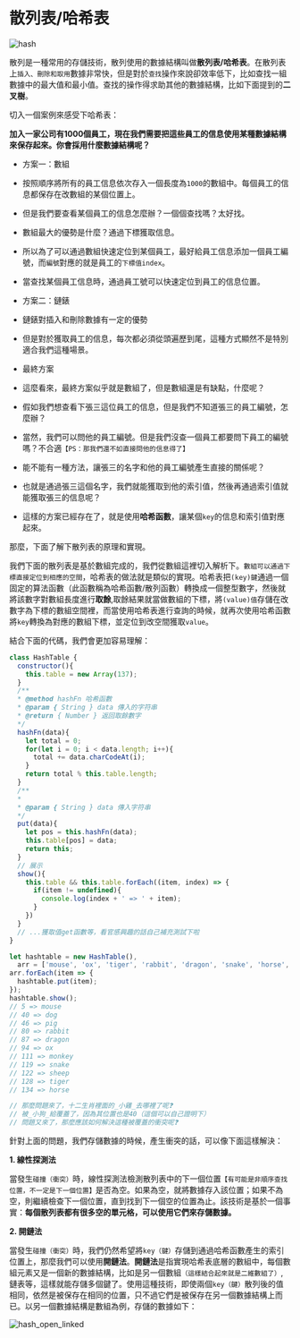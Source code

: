 # 散列表/哈希表

![hash](./imgs/hash.jpg "border_img_hash")

散列是一種常用的存儲技術，散列使用的數據結構叫做**散列表/哈希表**。在散列表上`插入、刪除和取用`數據非常快，但是對於`查找`操作來說卻效率低下，比如查找一組數據中的最大值和最小值。查找的操作得求助其他的數據結構，比如下面提到的**二叉樹**。

切入一個案例來感受下哈希表：

**加入一家公司有1000個員工，現在我們需要把這些員工的信息使用某種數據結構來保存起來。你會採用什麼數據結構呢？**

- 方案一：數組
 - 按照順序將所有的員工信息依次存入一個長度為`1000`的數組中。每個員工的信息都保存在改數組的某個位置上。
 - 但是我們要查看某個員工的信息怎麼辦？一個個查找嗎？太好找。
 - 數組最大的優勢是什麼？通過下標獲取信息。
 - 所以為了可以通過數組快速定位到某個員工，最好給員工信息添加一個員工編號，而`編號`對應的就是員工的`下標值index`。
 - 當查找某個員工信息時，通過員工號可以快速定位到員工的信息位置。

- 方案二：鏈錶
 - 鏈錶對插入和刪除數據有一定的優勢
 - 但是對於獲取員工的信息，每次都必須從頭遍歷到尾，這種方式顯然不是特別適合我們這種場景。

- 最終方案
 - 這麼看來，最終方案似乎就是數組了，但是數組還是有缺點，什麼呢？
 - 假如我們想查看下張三這位員工的信息，但是我們不知道張三的員工編號，怎麼辦？
 - 當然，我們可以問他的員工編號。但是我們沒查一個員工都要問下員工的編號嗎？不合適`【PS：那我們還不如直接問他的信息得了】`
 - 能不能有一種方法，讓張三的名字和他的員工編號產生直接的關係呢？
 - 也就是通過張三這個名字，我們就能獲取到他的索引值，然後再通過索引值就能獲取張三的信息呢？
 - 這樣的方案已經存在了，就是使用**哈希函數**，讓某個`key`的信息和索引值對應起來。

那麼，下面了解下散列表的原理和實現。

我們下面的散列表是基於數組完成的，我們從數組這裡切入解析下。`數組可以通過下標直接定位到相應的空間`，哈希表的做法就是類似的實現。哈希表把`(key)鍵`通過一個固定的算法函數（此函數稱為哈希函數/散列函數）轉換成一個整型數字，然後就將該數字對數組長度進行**取餘**,取餘結果就當做數組的下標，將`(value)值`存儲在改數字為下標的數組空間裡，而當使用哈希表進行查詢的時候，就再次使用哈希函數將`key`轉換為對應的數組下標，並定位到改空間獲取`value`。

結合下面的代碼，我們會更加容易理解：

```javascript
class HashTable {
  constructor(){
    this.table = new Array(137);
  }
  /**
  * @method hashFn 哈希函數
  * @param { String } data 傳入的字符串
  * @return { Number } 返回取餘數字
  */
  hashFn(data){
    let total = 0;
    for(let i = 0; i < data.length; i++){
      total += data.charCodeAt(i);
    }
    return total % this.table.length;
  }
  /**
  * 
  * @param { String } data 傳入字符串
  */
  put(data){
    let pos = this.hashFn(data);
    this.table[pos] = data;
    return this;
  }
  // 展示
  show(){
    this.table && this.table.forEach((item, index) => {
      if(item != undefined){
        console.log(index + ' => ' + item);
      }
    })
  }
  // ...獲取值get函數等，看官感興趣的話自己補充測試下啦
}

let hashtable = new HashTable(),
  arr = ['mouse', 'ox', 'tiger', 'rabbit', 'dragon', 'snake', 'horse', 'sheep', 'monkey', 'chicken', 'dog', 'pig'];
arr.forEach(item => {
  hashtable.put(item);
});
hashtable.show();
// 5 => mouse
// 40 => dog
// 46 => pig
// 80 => rabbit
// 87 => dragon
// 94 => ox
// 111 => monkey
// 119 => snake
// 122 => sheep
// 128 => tiger
// 134 => horse

// 那麼問題來了，十二生肖裡面的_小雞_去哪裡了呢❓
// 被_小狗_給覆蓋了，因為其位置也是40（這個可以自己證明下）
// 問題又來了，那麼應該如何解決這種被覆蓋的衝突呢❓
```

針對上面的問題，我們存儲數據的時候，產生衝突的話，可以像下面這樣解決：

**1. 線性探測法**

當發生`碰撞（衝突）`時，線性探測法檢測散列表中的下一個位置`【有可能是非順序查找位置，不一定是下一個位置】`是否為空。如果為空，就將數據存入該位置；如果不為空，則繼續檢查下一個位置，直到找到下一個空的位置為止。該技術是基於一個事實：**每個散列表都有很多空的單元格，可以使用它們來存儲數據。**

**2. 開鏈法**

當發生`碰撞（衝突）`時，我們仍然希望將`key（鍵）`存儲到通過哈希函數產生的索引位置上，那麼我們可以使用**開鏈法**。**開鏈法**是指實現哈希表底層的數組中，每個數組元素又是一個新的數據結構，比如是另一個數組`（這樣結合起來就是二維數組了）`,鏈表等，這樣就能存儲多個鍵了。使用這種技術，即使兩個`key（鍵）`散列後的值相同，依然是被保存在相同的位置，只不過它們是被保存在另一個數據結構上而已。以另一個數據結構是數組為例，存儲的數據如下：

![hash_open_linked](./imgs/open_linked.jpg "border_img_open_linked")








